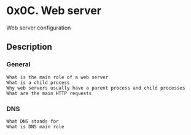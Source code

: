 # 0x0C. Web server

Web server configuration

## Description

### General

	What is the main role of a web server
	What is a child process
	Why web servers usually have a parent process and child processes
	What are the main HTTP requests

### DNS
	What DNS stands for
	What is DNS main role
